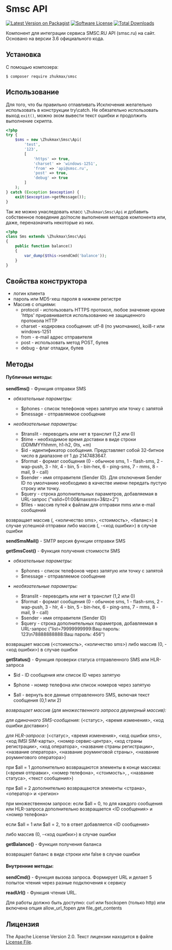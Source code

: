 # Smsc API
[![Latest Version on Packagist][ico-version]][link-packagist]
[![Software License][ico-license]](license.md)
[![Total Downloads][ico-downloads]][link-downloads]

Компонент для интеграции сервиса SMSC.RU API (smsc.ru) на сайт. Основано на версии 3.6 официального кода.

## Установка
С помощью композера:
```
$ composer require zhukmax/smsc
```

## Использование
Для того, что бы правильно отлавливать Исключения желательно использовать в конструкции try\catch. Не обязательно использовать выход `exit()`, можно эхом вывести текст ошибки и продолжить выполнение скрипта.
```php
<?php
try {
    $sms = new \Zhukmax\Smsc\Api(
        'test',
        '123',
        [
            'https' => true,
            'charset' => 'windows-1251',
            'from' => 'api@smsc.ru',
            'post' => true,
            'debug' => true
        ]
    );
} catch (Exception $exception) {
    exit($exception->getMessage());
}
```
Так же можно унаследовать класс `\Zhukmax\Smsc\Api` и добавить собственное поведение до/после выполнения методов компонента или, даже, переназначить некоторые из них.
```php
<?php
class Sms extends \Zhukmax\Smsc\Api
{
    public function balance()
    {
        var_dump($this->sendCmd('balance'));
    }
}
```

## Свойства конструктора
* логин клиента
* пароль или MD5-хеш пароля в нижнем регистре
* Массив с опциями:
    * protocol - использовать HTTPS протокол, любое значение кроме 'https' приравнивается использованию не защищенного протокола HTTP
    * charset - кодировка сообщения: utf-8 (по умолчанию), koi8-r или windows-1251
    * from - e-mail адрес отправителя
    * post - использовать метод POST, булев
    * debug - флаг отладки, булев

## Методы
#### Публичные методы:
**sendSms()** - Функция отправки SMS

* _обязательные параметры:_
    - $phones - список телефонов через запятую или точку с запятой
    - $message - отправляемое сообщение

* _необязательные параметры:_
    - $translit - переводить или нет в транслит (1,2 или 0)
    - $time - необходимое время доставки в виде строки (DDMMYYhhmm, h1-h2, 0ts, +m)
    - $id - идентификатор сообщения. Представляет собой 32-битное число в диапазоне от 1 до 2147483647.
    - $format - формат сообщения (0 - обычное sms, 1 - flash-sms, 2 - wap-push, 3 - hlr, 4 - bin, 5 - bin-hex, 6 - ping-sms, 7 - mms, 8 - mail, 9 - call)
    - $sender - имя отправителя (Sender ID). Для отключения Sender ID по умолчанию необходимо в качестве имени
передать пустую строку или точку.
    - $query - строка дополнительных параметров, добавляемая в URL-запрос ("valid=01:00&maxsms=3&tz=2")
    - $files - массив путей к файлам для отправки mms или e-mail сообщений

возвращает массив (<id>, <количество sms>, <стоимость>, <баланс>) в случае успешной отправки
либо массив (<id>, -<код ошибки>) в случае ошибки
 
**sendSmsMail()** - SMTP версия функции отправки SMS

**getSmsCost()** - Функция получения стоимости SMS

* _обязательные параметры:_
    - $phones - список телефонов через запятую или точку с запятой
    - $message - отправляемое сообщение

* _необязательные параметры:_
    - $translit - переводить или нет в транслит (1,2 или 0)
    - $format - формат сообщения (0 - обычное sms, 1 - flash-sms, 2 - wap-push, 3 - hlr, 4 - bin, 5 - bin-hex, 6 - ping-sms, 7 - mms, 8 - mail, 9 - call)
    - $sender - имя отправителя (Sender ID)
    - $query - строка дополнительных параметров, добавляемая в URL-запрос ("list=79999999999:Ваш пароль: 123\n78888888888:Ваш пароль: 456")

возвращает массив (<стоимость>, <количество sms>) либо массив (0, -<код ошибки>) в случае ошибки

**getStatus()** - Функция проверки статуса отправленного SMS или HLR-запроса

- $id - ID cообщения или список ID через запятую

- $phone - номер телефона или список номеров через запятую

- $all - вернуть все данные отправленного SMS, включая текст сообщения (0,1 или 2)

_возвращает массив (для множественного запроса двумерный массив):_

_для одиночного SMS-сообщения:_
(<статус>, <время изменения>, <код ошибки доставки>)

_для HLR-запроса:_
(<статус>, <время изменения>, <код ошибки sms>, <код IMSI SIM-карты>, <номер сервис-центра>, <код страны регистрации>, <код оператора>,
<название страны регистрации>, <название оператора>, <название роуминговой страны>, <название роумингового оператора>)

при $all = 1 дополнительно возвращаются элементы в конце массива:
(<время отправки>, <номер телефона>, <стоимость>, <sender id>, <название статуса>, <текст сообщения>)

при $all = 2 дополнительно возвращаются элементы <страна>, <оператор> и <регион>

при множественном запросе:
если $all = 0, то для каждого сообщения или HLR-запроса дополнительно возвращается <ID сообщения> и <номер телефона>

если $all = 1 или $all = 2, то в ответ добавляется <ID сообщения>

либо массив (0, -<код ошибки>) в случае ошибки

**getBalance()** - Функция получения баланса

возвращает баланс в виде строки или false в случае ошибки

#### Внутренние методы:
**sendCmd()** - Функция вызова запроса. Формирует URL и делает 5 попыток чтения через разные подключения к сервису

**readUrl()** - Функция чтения URL.

Для работы должно быть доступно:
curl или fsockopen (только http) или включена опция allow_url_fopen для file_get_contents

## Лицензия

The Apache License Version 2.0. Текст лицензии находится в файле [License File](license.md).

[ico-version]: https://img.shields.io/packagist/v/zhukmax/smsc.svg
[ico-license]: https://img.shields.io/badge/license-Apache%202-brightgreen.svg
[ico-downloads]: https://img.shields.io/packagist/dt/zhukmax/smsc.svg

[link-packagist]: https://packagist.org/packages/zhukmax/smsc
[link-downloads]: https://packagist.org/packages/zhukmax/smsc
